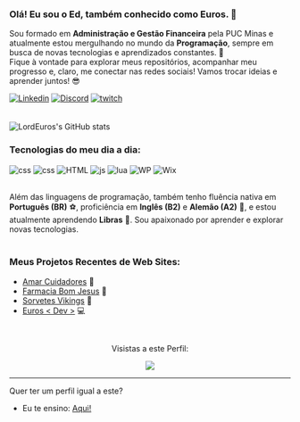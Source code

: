 ### Olá! Eu sou o Ed, também conhecido como Euros. 👋

Sou formado em **Administração e Gestão Financeira** pela PUC Minas e atualmente estou mergulhando no mundo da **Programação**, sempre em busca de novas tecnologias e aprendizados constantes. 🚀<br/>
Fique à vontade para explorar meus repositórios, acompanhar meu progresso e, claro, me conectar nas redes sociais! Vamos trocar ideias e aprender juntos! 😎<br/>

[![Linkedin](https://img.shields.io/badge/LinkedIn-0077B5?style=for-the-badge&logo=linkedin&logoColor=white)](https://www.linkedin.com/in/edjuniorjf/) 
[![Discord](https://img.shields.io/badge/Discord-7289DA?style=for-the-badge&logo=discord&logoColor=white)](https://discord.gg/TfhKUkwKvf) 
[![twitch](https://img.shields.io/badge/Twitch-9146FF?style=for-the-badge&logo=twitch&logoColor=white)](https://www.twitch.tv/lordeuros)  
<br/>
<br/>
![LordEuros's GitHub stats](https://github-readme-stats.vercel.app/api?username=LordEurosJf&show_icons=true&theme=ambient_gradient)
<br/>

### Tecnologias do meu dia a dia:
<div style= "display: inline_block">
<img align="center" alt="css" src="https://img.shields.io/badge/Microsoft_Excel-217346?style=for-the-badge&logo=microsoft-excel&logoColor=white"/> 
<img align="center" alt="css" src="https://img.shields.io/badge/CSS-239120?&style=for-the-badge&logo=css3&logoColor=white"/> 
<img align="center" alt="HTML" src="https://img.shields.io/badge/HTML5-E34F26?style=for-the-badge&logo=html5&logoColor=white"/> 
<img align="center" alt="js" src="https://img.shields.io/badge/JavaScript-323330?style=for-the-badge&logo=javascript&logoColor=F7DF1E"/> 
<img align="center" alt="lua" src="https://img.shields.io/badge/Lua-2C2D72?style=for-the-badge&logo=lua&logoColor=white"/> 
<img align="center" alt="WP" src="https://img.shields.io/badge/Wordpress-21759B?style=for-the-badge&logo=wordpress&logoColor=white"/> 
<img align="center" alt="Wix" src="https://img.shields.io/badge/Wix-000?style=for-the-badge&logo=wix&logoColor=white"/> 
</div>
<br>

Além das linguagens de programação, também tenho fluência nativa em **Português (BR)** ⚽, proficiência em **Inglês (B2)** e **Alemão (A2)** 🏰, e estou atualmente aprendendo **Libras** 🙌. Sou apaixonado por aprender e explorar novas tecnologias.
<br/>
<br/>

### Meus Projetos Recentes de Web Sites:
- [Amar Cuidadores](https://www.amarcuidadores.com.br) 👴 <br/>
- [Farmacia Bom Jesus](https://www.farmaciabj.com.br) 💊 <br/>
- [Sorvetes Vikings](https://www.sorvetesvikings.com) 🍨 <br/>
- [Euros < Dev >](https://www.eurosdev.com) 💻 <br/>

</br>
<p align="center"> Visistas a este Perfil:</p>
<p align="center"> <img align="center" src="https://profile-counter.glitch.me/LordEurosJf/count.svg" /></p>

---

Quer ter um perfil igual a este? 
- Eu te ensino: [Aqui!](https://github.com/LordEurosJf/perfil_Personalizado)

